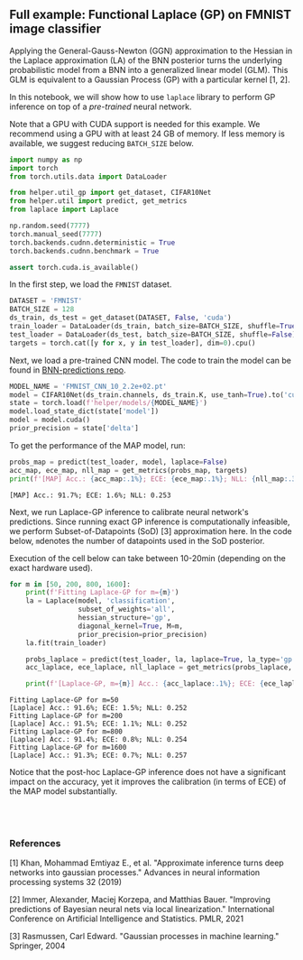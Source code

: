 ## Full example: Functional Laplace (GP) on FMNIST image classifier
Applying the General-Gauss-Newton (GGN) approximation to the Hessian in the Laplace approximation (LA) of the BNN posterior
turns the underlying probabilistic model from a BNN into a generalized linear model (GLM).
This GLM is equivalent to a Gaussian Process (GP) with a particular kernel [1, 2]. 

In this notebook, we will show how to use `laplace` library to perform GP inference on top of a *pre-trained* neural network.

Note that a GPU with CUDA support is needed for this example. We recommend using a GPU with at least 24 GB of memory. If less memory is available, we suggest reducing `BATCH_SIZE` below.
``` python
import numpy as np
import torch
from torch.utils.data import DataLoader

from helper.util_gp import get_dataset, CIFAR10Net
from helper.util import predict, get_metrics
from laplace import Laplace

np.random.seed(7777)
torch.manual_seed(7777)
torch.backends.cudnn.deterministic = True
torch.backends.cudnn.benchmark = True
```

``` python
assert torch.cuda.is_available()
```
In the first step, we load the `FMNIST` dataset.
``` python
DATASET = 'FMNIST'
BATCH_SIZE = 128
ds_train, ds_test = get_dataset(DATASET, False, 'cuda')
train_loader = DataLoader(ds_train, batch_size=BATCH_SIZE, shuffle=True)
test_loader = DataLoader(ds_test, batch_size=BATCH_SIZE, shuffle=False)
targets = torch.cat([y for x, y in test_loader], dim=0).cpu()
```
Next, we load a pre-trained CNN model. The code to train the model can be found in [BNN-predictions repo](https://github.com/AlexImmer/BNN-predictions).
``` python
MODEL_NAME = 'FMNIST_CNN_10_2.2e+02.pt'
model = CIFAR10Net(ds_train.channels, ds_train.K, use_tanh=True).to('cuda')
state = torch.load(f'helper/models/{MODEL_NAME}')
model.load_state_dict(state['model'])
model = model.cuda()
prior_precision = state['delta']
```
To get the performance of the MAP model, run:
``` python
probs_map = predict(test_loader, model, laplace=False)
acc_map, ece_map, nll_map = get_metrics(probs_map, targets)
print(f'[MAP] Acc.: {acc_map:.1%}; ECE: {ece_map:.1%}; NLL: {nll_map:.3}')
```
```
[MAP] Acc.: 91.7%; ECE: 1.6%; NLL: 0.253
```

Next, we run Laplace-GP inference to calibrate neural network's predictions. Since running exact GP inference is computationally infeasible, we perform Subset-of-Datapoints (SoD) [3] approximation here. In the code below, `m`denotes the number of datapoints used in the SoD posterior. 

Execution of the cell below can take between 10-20min (depending on the exact hardware used).

``` python
for m in [50, 200, 800, 1600]:
    print(f'Fitting Laplace-GP for m={m}')
    la = Laplace(model, 'classification',
                 subset_of_weights='all',
                 hessian_structure='gp',
                 diagonal_kernel=True, M=m,
                 prior_precision=prior_precision)
    la.fit(train_loader)

    probs_laplace = predict(test_loader, la, laplace=True, la_type='gp')
    acc_laplace, ece_laplace, nll_laplace = get_metrics(probs_laplace, targets)

    print(f'[Laplace-GP, m={m}] Acc.: {acc_laplace:.1%}; ECE: {ece_laplace:.1%}; NLL: {nll_laplace:.3}')
```

```
Fitting Laplace-GP for m=50
[Laplace] Acc.: 91.6%; ECE: 1.5%; NLL: 0.252
Fitting Laplace-GP for m=200
[Laplace] Acc.: 91.5%; ECE: 1.1%; NLL: 0.252 
Fitting Laplace-GP for m=800
[Laplace] Acc.: 91.4%; ECE: 0.8%; NLL: 0.254 
Fitting Laplace-GP for m=1600
[Laplace] Acc.: 91.3%; ECE: 0.7%; NLL: 0.257 
```

Notice that the post-hoc Laplace-GP inference does not have a significant impact on the accuracy, yet it improves the calibration (in terms of ECE) of the MAP model substantially.
<br />
<br />
<br />
<br />

### References
[1] Khan, Mohammad Emtiyaz E., et al. "Approximate inference turns deep networks into gaussian processes." Advances in neural information processing systems 32 (2019)

[2] Immer, Alexander, Maciej Korzepa, and Matthias Bauer. "Improving predictions of Bayesian neural nets via local linearization." International Conference on Artificial Intelligence and Statistics. PMLR, 2021

[3] Rasmussen, Carl Edward. "Gaussian processes in machine learning." Springer, 2004

